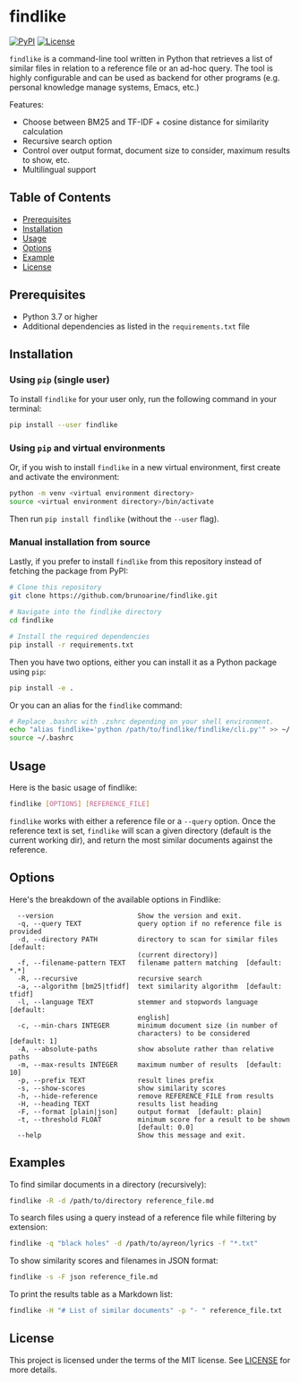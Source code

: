 # findlike

[![PyPI](https://img.shields.io/pypi/v/findlike.svg)](https://pypi.org/project/findlike/)
[![License](https://img.shields.io/badge/license-MIT-blue.svg)](https://github.com/brunoarine/findlike/blob/master/LICENSE)

`findlike` is a command-line tool written in Python that retrieves a list of similar files in relation to a reference file or an ad-hoc query. The tool is highly configurable and can be used as backend for other programs (e.g. personal knowledge manage systems, Emacs, etc.) 

Features: 

- Choose between BM25 and TF-IDF + cosine distance for similarity calculation
- Recursive search option
- Control over output format, document size to consider, maximum results to show, etc.
- Multilingual support

## Table of Contents

- [Prerequisites](#prerequisites)
- [Installation](#installation)
- [Usage](#usage)
- [Options](#options)
- [Example](#examples)
- [License](#license)

## Prerequisites

- Python 3.7 or higher
- Additional dependencies as listed in the `requirements.txt` file

## Installation

### Using `pip` (single user)

To install `findlike` for your user only, run the following command in your terminal:

```bash
pip install --user findlike
```

### Using `pip` and virtual environments

Or, if you wish to install `findlike` in a new virtual environment, first create and activate the environment:

```bash
python -m venv <virtual environment directory>
source <virtual environment directory>/bin/activate
```

Then run `pip install findlike` (without the `--user` flag).

### Manual installation from source
Lastly, if you prefer to install `findlike` from this repository instead of fetching the package from PyPI: 

```bash
# Clone this repository
git clone https://github.com/brunoarine/findlike.git

# Navigate into the findlike directory
cd findlike

# Install the required dependencies
pip install -r requirements.txt
```

Then you have two options, either you can install it as a Python package using `pip`:

```bash
pip install -e .
```

Or you can an alias for the `findlike` command:

```bash
# Replace .bashrc with .zshrc depending on your shell environment.
echo "alias findlike='python /path/to/findlike/findlike/cli.py'" >> ~/.bashrc
source ~/.bashrc
```

## Usage

Here is the basic usage of findlike:

```bash
findlike [OPTIONS] [REFERENCE_FILE]
```

`findlike` works with either a reference file or a `--query` option. Once the reference text is set, `findlike` will scan a given directory (default is the current working dir), and return the most similar documents against the reference.

## Options

Here's the breakdown of the available options in Findlike:

```
  --version                     Show the version and exit.
  -q, --query TEXT              query option if no reference file is provided
  -d, --directory PATH          directory to scan for similar files  [default:
                                (current directory)]
  -f, --filename-pattern TEXT   filename pattern matching  [default: *.*]
  -R, --recursive               recursive search
  -a, --algorithm [bm25|tfidf]  text similarity algorithm  [default: tfidf]
  -l, --language TEXT           stemmer and stopwords language  [default:
                                english]
  -c, --min-chars INTEGER       minimum document size (in number of
                                characters) to be considered  [default: 1]
  -A, --absolute-paths          show absolute rather than relative paths
  -m, --max-results INTEGER     maximum number of results  [default: 10]
  -p, --prefix TEXT             result lines prefix
  -s, --show-scores             show similarity scores
  -h, --hide-reference          remove REFERENCE_FILE from results
  -H, --heading TEXT            results list heading
  -F, --format [plain|json]     output format  [default: plain]
  -t, --threshold FLOAT         minimum score for a result to be shown
                                [default: 0.0]
  --help                        Show this message and exit.
```

## Examples

To find similar documents in a directory (recursively):

```sh
findlike -R -d /path/to/directory reference_file.md 
```

To search files using a query instead of a reference file while filtering by extension:

```sh
findlike -q "black holes" -d /path/to/ayreon/lyrics -f "*.txt"
```

To show similarity scores and filenames in JSON format:

```sh
findlike -s -F json reference_file.md
```

To print the results table as a Markdown list:

```sh
findlike -H "# List of similar documents" -p "- " reference_file.txt
```

## License

This project is licensed under the terms of the MIT license. See [LICENSE](LICENSE) for more details.